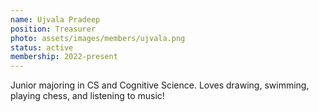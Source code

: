 ```yaml
---
name: Ujvala Pradeep
position: Treasurer
photo: assets/images/members/ujvala.png
status: active
membership: 2022-present
---
```


Junior majoring in CS and Cognitive Science.
Loves drawing, swimming, playing chess, and listening to music!
